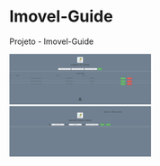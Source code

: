 # Imovel-Guide
Projeto - Imovel-Guide

<img src="https://github.com/Claitonok/Imovel-Guide/blob/main/Imovel-Guide/src/img/Captura01.png" width="50%" height="50%">
<img src="https://github.com/Claitonok/Imovel-Guide/blob/main/Imovel-Guide/src/img/Captura02.png" width="50%" height="50%">
